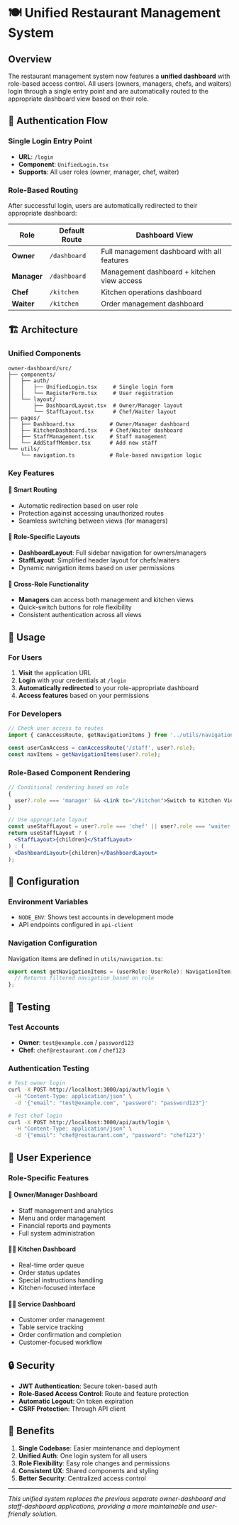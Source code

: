 # 🍽️ Unified Restaurant Management System

## Overview

The restaurant management system now features a **unified dashboard** with role-based access control. All users (owners, managers, chefs, and waiters) login through a single entry point and are automatically routed to the appropriate dashboard view based on their role.

## 🔐 Authentication Flow

### Single Login Entry Point

- **URL**: `/login`
- **Component**: `UnifiedLogin.tsx`
- **Supports**: All user roles (owner, manager, chef, waiter)

### Role-Based Routing

After successful login, users are automatically redirected to their appropriate dashboard:

| Role        | Default Route | Dashboard View                              |
| ----------- | ------------- | ------------------------------------------- |
| **Owner**   | `/dashboard`  | Full management dashboard with all features |
| **Manager** | `/dashboard`  | Management dashboard + kitchen view access  |
| **Chef**    | `/kitchen`    | Kitchen operations dashboard                |
| **Waiter**  | `/kitchen`    | Order management dashboard                  |

## 🏗️ Architecture

### Unified Components

```
owner-dashboard/src/
├── components/
│   ├── auth/
│   │   ├── UnifiedLogin.tsx     # Single login form
│   │   └── RegisterForm.tsx     # User registration
│   └── layout/
│       ├── DashboardLayout.tsx  # Owner/Manager layout
│       └── StaffLayout.tsx      # Chef/Waiter layout
├── pages/
│   ├── Dashboard.tsx           # Owner/Manager dashboard
│   ├── KitchenDashboard.tsx    # Chef/Waiter dashboard
│   ├── StaffManagement.tsx     # Staff management
│   └── AddStaffMember.tsx      # Add new staff
└── utils/
    └── navigation.ts           # Role-based navigation logic
```

### Key Features

#### 🔄 Smart Routing

- Automatic redirection based on user role
- Protection against accessing unauthorized routes
- Seamless switching between views (for managers)

#### 🎨 Role-Specific Layouts

- **DashboardLayout**: Full sidebar navigation for owners/managers
- **StaffLayout**: Simplified header layout for chefs/waiters
- Dynamic navigation items based on user permissions

#### 👥 Cross-Role Functionality

- **Managers** can access both management and kitchen views
- Quick-switch buttons for role flexibility
- Consistent authentication across all views

## 🚀 Usage

### For Users

1. **Visit** the application URL
2. **Login** with your credentials at `/login`
3. **Automatically redirected** to your role-appropriate dashboard
4. **Access features** based on your permissions

### For Developers

```typescript
// Check user access to routes
import { canAccessRoute, getNavigationItems } from '../utils/navigation';

const userCanAccess = canAccessRoute('/staff', user?.role);
const navItems = getNavigationItems(user?.role);
```

### Role-Based Component Rendering

```jsx
// Conditional rendering based on role
{
  user?.role === 'manager' && <Link to="/kitchen">Switch to Kitchen View</Link>;
}

// Use appropriate layout
const useStaffLayout = user?.role === 'chef' || user?.role === 'waiter';
return useStaffLayout ? (
  <StaffLayout>{children}</StaffLayout>
) : (
  <DashboardLayout>{children}</DashboardLayout>
);
```

## 🔧 Configuration

### Environment Variables

- `NODE_ENV`: Shows test accounts in development mode
- API endpoints configured in `api-client`

### Navigation Configuration

Navigation items are defined in `utils/navigation.ts`:

```typescript
export const getNavigationItems = (userRole: UserRole): NavigationItem[] => {
  // Returns filtered navigation based on role
};
```

## 🧪 Testing

### Test Accounts

- **Owner**: `test@example.com` / `password123`
- **Chef**: `chef@restaurant.com` / `chef123`

### Authentication Testing

```bash
# Test owner login
curl -X POST http://localhost:3000/api/auth/login \
  -H "Content-Type: application/json" \
  -d '{"email": "test@example.com", "password": "password123"}'

# Test chef login
curl -X POST http://localhost:3000/api/auth/login \
  -H "Content-Type: application/json" \
  -d '{"email": "chef@restaurant.com", "password": "chef123"}'
```

## 📱 User Experience

### Role-Specific Features

#### 👑 Owner/Manager Dashboard

- Staff management and analytics
- Menu and order management
- Financial reports and payments
- Full system administration

#### 👨‍🍳 Kitchen Dashboard

- Real-time order queue
- Order status updates
- Special instructions handling
- Kitchen-focused interface

#### 🧑‍💼 Service Dashboard

- Customer order management
- Table service tracking
- Order confirmation and completion
- Customer-focused workflow

## 🔒 Security

- **JWT Authentication**: Secure token-based auth
- **Role-Based Access Control**: Route and feature protection
- **Automatic Logout**: On token expiration
- **CSRF Protection**: Through API client

## 🚀 Benefits

1. **Single Codebase**: Easier maintenance and deployment
2. **Unified Auth**: One login system for all users
3. **Role Flexibility**: Easy role changes and permissions
4. **Consistent UX**: Shared components and styling
5. **Better Security**: Centralized access control

---

_This unified system replaces the previous separate owner-dashboard and staff-dashboard applications, providing a more maintainable and user-friendly solution._
